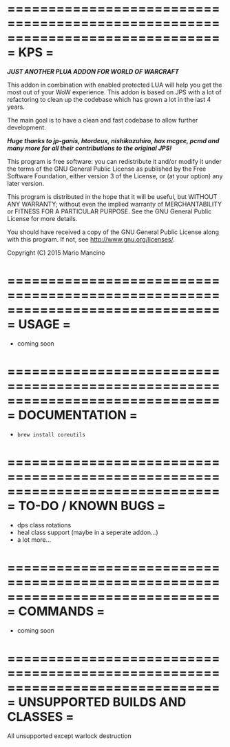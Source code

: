 ==============================================================================
= KPS =
==============================================================================

***JUST ANOTHER PLUA ADDON FOR WORLD OF WARCRAFT***

This addon in combination with enabled protected LUA will help you get the most
out of your WoW experience. This addon is based on JPS with a lot of refactoring
to clean up the codebase which has grown a lot in the last 4 years.

The main goal is to have a clean and fast codebase to allow further development.


***Huge thanks to jp-ganis, htordeux, nishikazuhiro, hax mcgee, pcmd
and many more for all their contributions to the original JPS!***

This program is free software: you can redistribute it and/or modify
it under the terms of the GNU General Public License as published by
the Free Software Foundation, either version 3 of the License, or
(at your option) any later version.

This program is distributed in the hope that it will be useful,
but WITHOUT ANY WARRANTY; without even the implied warranty of
MERCHANTABILITY or FITNESS FOR A PARTICULAR PURPOSE.  See the
GNU General Public License for more details.

You should have received a copy of the GNU General Public License
along with this program.  If not, see <http://www.gnu.org/licenses/>.

Copyright (C) 2015 Mario Mancino


==============================================================================
= USAGE                                                                      =
==============================================================================

* coming soon

==============================================================================
= DOCUMENTATION                                                              =
==============================================================================

* `brew install coreutils`

==============================================================================
= TO-DO / KNOWN BUGS                                                         =
==============================================================================

* dps class rotations
* heal class support (maybe in a seperate addon...)
* a lot more...

==============================================================================
= COMMANDS                                                                   =
==============================================================================

* coming soon

==============================================================================
= UNSUPPORTED BUILDS AND CLASSES                                             =
==============================================================================

All unsupported except warlock destruction
